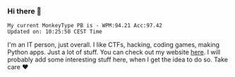 ### Hi there 👋
<!-- PB START -->
```
My current MonkeyType PB is - WPM:94.21 Acc:97.42
Updated on: 10:25:50 CEST Time
```
<!-- PB END -->
I'm an IT person, just overall. I like CTFs, hacking, coding games, making Python apps. Just a lot of stuff.
You can check out my website [here](https://skill3472.github.io/).
I will probably add some interesting stuff here, when I get the idea to do so. Take care ❤️

